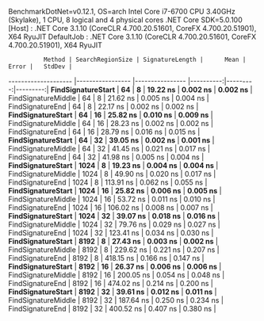 
BenchmarkDotNet=v0.12.1, OS=arch 
Intel Core i7-6700 CPU 3.40GHz (Skylake), 1 CPU, 8 logical and 4 physical cores
.NET Core SDK=5.0.100
  [Host]     : .NET Core 3.1.10 (CoreCLR 4.700.20.51601, CoreFX 4.700.20.51901), X64 RyuJIT
  DefaultJob : .NET Core 3.1.10 (CoreCLR 4.700.20.51601, CoreFX 4.700.20.51901), X64 RyuJIT


              Method | SearchRegionSize | SignatureLength |      Mean |    Error |   StdDev |
-------------------- |----------------- |---------------- |----------:|---------:|---------:|
  **FindSignatureStart** |               **64** |               **8** |  **19.22 ns** | **0.002 ns** | **0.002 ns** |
 FindSignatureMiddle |               64 |               8 |  21.62 ns | 0.005 ns | 0.004 ns |
    FindSignatureEnd |               64 |               8 |  22.17 ns | 0.002 ns | 0.002 ns |
  **FindSignatureStart** |               **64** |              **16** |  **25.82 ns** | **0.010 ns** | **0.009 ns** |
 FindSignatureMiddle |               64 |              16 |  28.23 ns | 0.002 ns | 0.002 ns |
    FindSignatureEnd |               64 |              16 |  28.79 ns | 0.016 ns | 0.015 ns |
  **FindSignatureStart** |               **64** |              **32** |  **39.05 ns** | **0.002 ns** | **0.001 ns** |
 FindSignatureMiddle |               64 |              32 |  41.45 ns | 0.021 ns | 0.017 ns |
    FindSignatureEnd |               64 |              32 |  41.98 ns | 0.005 ns | 0.004 ns |
  **FindSignatureStart** |             **1024** |               **8** |  **19.23 ns** | **0.004 ns** | **0.004 ns** |
 FindSignatureMiddle |             1024 |               8 |  49.90 ns | 0.020 ns | 0.017 ns |
    FindSignatureEnd |             1024 |               8 | 113.91 ns | 0.062 ns | 0.055 ns |
  **FindSignatureStart** |             **1024** |              **16** |  **25.82 ns** | **0.006 ns** | **0.005 ns** |
 FindSignatureMiddle |             1024 |              16 |  53.72 ns | 0.011 ns | 0.010 ns |
    FindSignatureEnd |             1024 |              16 | 106.02 ns | 0.008 ns | 0.007 ns |
  **FindSignatureStart** |             **1024** |              **32** |  **39.07 ns** | **0.018 ns** | **0.016 ns** |
 FindSignatureMiddle |             1024 |              32 |  79.76 ns | 0.029 ns | 0.027 ns |
    FindSignatureEnd |             1024 |              32 | 123.41 ns | 0.034 ns | 0.030 ns |
  **FindSignatureStart** |             **8192** |               **8** |  **27.43 ns** | **0.003 ns** | **0.002 ns** |
 FindSignatureMiddle |             8192 |               8 | 229.62 ns | 0.221 ns | 0.207 ns |
    FindSignatureEnd |             8192 |               8 | 418.15 ns | 0.166 ns | 0.147 ns |
  **FindSignatureStart** |             **8192** |              **16** |  **26.37 ns** | **0.006 ns** | **0.006 ns** |
 FindSignatureMiddle |             8192 |              16 | 200.05 ns | 0.054 ns | 0.048 ns |
    FindSignatureEnd |             8192 |              16 | 474.02 ns | 0.214 ns | 0.200 ns |
  **FindSignatureStart** |             **8192** |              **32** |  **39.61 ns** | **0.012 ns** | **0.011 ns** |
 FindSignatureMiddle |             8192 |              32 | 187.64 ns | 0.250 ns | 0.234 ns |
    FindSignatureEnd |             8192 |              32 | 400.52 ns | 0.407 ns | 0.380 ns |
